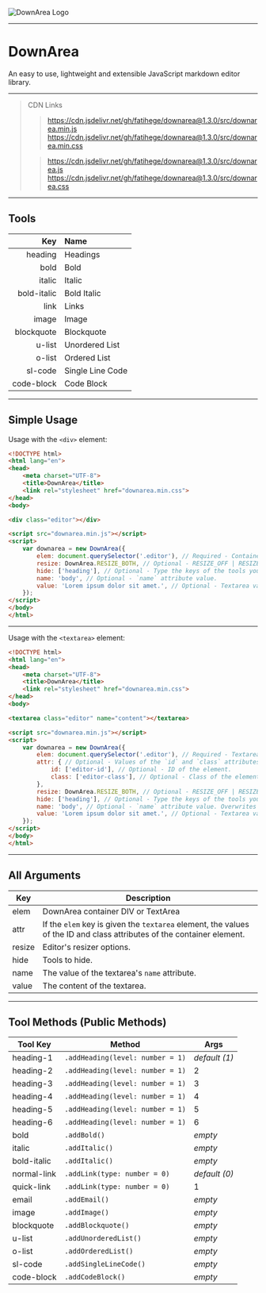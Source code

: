![DownArea Logo](https://imgupload.io/images/2021/07/04/downarea-500x200.png "DownArea Logo")

---

# DownArea
An easy to use, lightweight and extensible JavaScript markdown editor library.

---

> CDN Links
> > https://cdn.jsdelivr.net/gh/fatihege/downarea@1.3.0/src/downarea.min.js
> > https://cdn.jsdelivr.net/gh/fatihege/downarea@1.3.0/src/downarea.min.css
> 
> > https://cdn.jsdelivr.net/gh/fatihege/downarea@1.3.0/src/downarea.js
> > https://cdn.jsdelivr.net/gh/fatihege/downarea@1.3.0/src/downarea.css

---

## Tools

| Key         | Name             |
|        ---: | :---             |
| heading     | Headings         |
| bold        | Bold             |
| italic      | Italic           |
| bold-italic | Bold Italic      |
| link        | Links            | 
| image       | Image            |
| blockquote  | Blockquote       |
| u-list      | Unordered List   |
| o-list      | Ordered List     |
| sl-code     | Single Line Code |
| code-block  | Code Block       |

---

## Simple Usage

Usage with the `<div>` element:
```html
<!DOCTYPE html>
<html lang="en">
<head>
    <meta charset="UTF-8">
    <title>DownArea</title>
    <link rel="stylesheet" href="downarea.min.css">
</head>
<body>

<div class="editor"></div>

<script src="downarea.min.js"></script>
<script>
    var downarea = new DownArea({
        elem: document.querySelector('.editor'), // Required - Container element
        resize: DownArea.RESIZE_BOTH, // Optional - RESIZE_OFF | RESIZE_VERTICAL | RESIZE_HORIZONTAL | RESIZE_BOTH
        hide: ['heading'], // Optional - Type the keys of the tools you want to hide here.
        name: 'body', // Optional - `name` attribute value.
        value: 'Lorem ipsum dolor sit amet.', // Optional - Textarea value.
    });
</script>
</body>
</html>
```
---

Usage with the `<textarea>` element:
```html
<!DOCTYPE html>
<html lang="en">
<head>
    <meta charset="UTF-8">
    <title>DownArea</title>
    <link rel="stylesheet" href="downarea.min.css">
</head>
<body>

<textarea class="editor" name="content"></textarea>

<script src="downarea.min.js"></script>
<script>
    var downarea = new DownArea({
        elem: document.querySelector('.editor'), // Required - Textarea element.
        attr: { // Optional - Values of the `id` and `class` attributes. 
            id: ['editor-id'], // Optional - ID of the element.
            class: ['editor-class'], // Optional - Class of the element.
        },
        resize: DownArea.RESIZE_BOTH, // Optional - RESIZE_OFF | RESIZE_VERTICAL | RESIZE_HORIZONTAL | RESIZE_BOTH
        hide: ['heading'], // Optional - Type the keys of the tools you want to hide here.
        name: 'body', // Optional - `name` attribute value. Overwrites if the name attribute is defined.
        value: 'Lorem ipsum dolor sit amet.', // Optional - Textarea value.
    });
</script>
</body>
</html>
```

---

## All Arguments

| Key    | Description                                   |
| ------ | --------------------------------------------- |
| elem   | DownArea container DIV or TextArea            |
| attr   | If the `elem` key is given the `textarea` element, the values of the ID and class attributes of the container element. |
| resize | Editor's resizer options.                     |
| hide   | Tools to hide.                                |
| name   | The value of the textarea's `name` attribute. |
| value  | The content of the textarea.                  |

---

## Tool Methods (Public Methods)

| Tool Key    | Method                           | Args          |
| ----------- | -------------------------------- | ------------- |
| heading-1   | `.addHeading(level: number = 1)` | *default (1)* |
| heading-2   | `.addHeading(level: number = 1)` | 2             |
| heading-3   | `.addHeading(level: number = 1)` | 3             |
| heading-4   | `.addHeading(level: number = 1)` | 4             |
| heading-5   | `.addHeading(level: number = 1)` | 5             |
| heading-6   | `.addHeading(level: number = 1)` | 6             |
| bold        | `.addBold()`                     | *empty*       |
| italic      | `.addItalic()`                   | *empty*       |
| bold-italic | `.addItalic()`                   | *empty*       |
| normal-link | `.addLink(type: number = 0)`     | *default (0)* |
| quick-link  | `.addLink(type: number = 0)`     | 1             |
| email       | `.addEmail()`                    | *empty*       |
| image       | `.addImage()`                    | *empty*       |
| blockquote  | `.addBlockquote()`               | *empty*       |
| u-list      | `.addUnorderedList()`            | *empty*       |
| o-list      | `.addOrderedList()`              | *empty*       |
| sl-code     | `.addSingleLineCode()`           | *empty*       |
| code-block  | `.addCodeBlock()`                | *empty*       |
